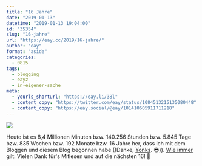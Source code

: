 ```yaml
---
title: "16 Jahre"
date: "2019-01-13"
datetime: "2019-01-13 19:04:00"
id: "35354"
slug: "16-jahre"
url: "https://eay.cc/2019/16-jahre/"
author: "eay"
format: "aside"
categories:
  - 0815
tags:
  - blogging
  - eayz
  - in-eigener-sache
meta:
  - yourls_shorturl: "https://eay.li/38l"
  - content_copy: "https://twitter.com/eay/status/1084513215135080448"
  - content_copy: "https://eay.social/@eay/101410605911711218"
---
```


![](https://eay.cc/uploads/2019/blog-birthday.png)

Heute ist es 8,4 Millionen Minuten bzw. 140.256 Stunden bzw. 5.845 Tage bzw. 835 Wochen bzw. 192 Monate bzw. 16 Jahre her, dass ich mit dem Bloggen und diesem Blog begonnen habe ((Danke, [Yonks](https://eay.cc/2019/introducing-yonks/). 😎)). [Wie immer](https://eay.cc/2018/15-jahre/) gilt: Vielen Dank für's Mitlesen und auf die nächsten 16! 🎉
